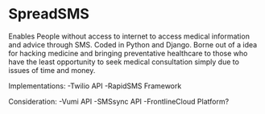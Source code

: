 # SpreadSMS
Enables People without access to internet to access medical information and advice through SMS.
Coded in Python and Django. Borne out of a idea for hacking medicine and bringing preventative healthcare to those who have the least opportunity to seek medical consultation simply due to issues of time and money.

Implementations:
-Twilio API
-RapidSMS Framework

Consideration:
-Vumi API
-SMSsync API
-FrontlineCloud Platform?

 
